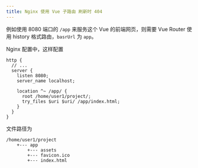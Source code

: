 ```yaml
---
title: Nginx 使用 Vue 子路由 刷新时 404
---
```


例如使用 8080 端口的 `/app` 来服务这个 Vue 的前端网页，则需要 Vue Router 使用 history 格式路由，`basrUrl` 为 `app`。

Nginx 配置中，这样配置

```nginx
http {
  // ...
  server {
    listen 8080;
    server_name localhost;

    location ^~ /app/ {
      root /home/user1/project/;
      try_files $uri $uri/ /app/index.html;
    }
  }
}
```

文件路径为

```
/home/user1/project
    +--- app
        +--- assets
        +--- favicon.ico
        +--- index.html
```

